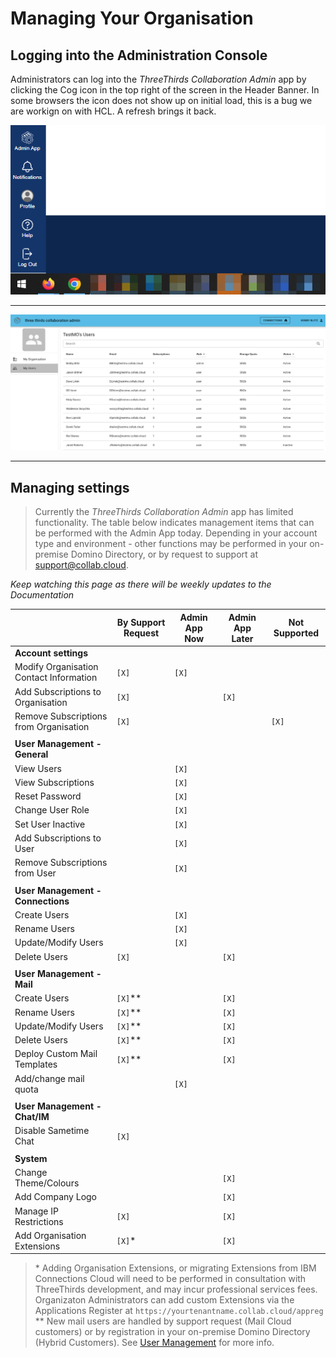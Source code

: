 # Managing Your Organisation

## Logging into the Administration Console

Administrators can log into the _ThreeThirds Collaboration Admin_ app by clicking the Cog icon in the top right of the screen in the Header Banner.
In some browsers the icon does not show up on initial load, this is a bug we are workign on with HCL. A refresh brings it back.

![Admin Link](/assets/images/screen-shots/admin/admin-cog.png)

---

![Admin App](/assets/images/screen-shots/admin/admin-app-1.png)

---

## Managing settings

> Currently the _ThreeThirds Collaboration Admin_ app has limited functionality. The table below indicates management items that can be performed with the Admin App today.
> Depending in your account type and environment - other functions may be performed in your on-premise Domino Directory, or by request to support at [support@collab.cloud](mailto:support@collab.cloud).

_Keep watching this page as there will be weekly updates to the Documentation_

|                                         | By Support Request | Admin App Now | Admin App Later | Not Supported |
| --------------------------------------- | ------------------ | ------------- | --------------- | ------------- |
| **Account settings**       |                    |               |                 |               |
| Modify Organisation Contact Information | `[X]`              | `[X]`         |                 |               |
| Add Subscriptions to Organisation       | `[X]`              |               | `[X]`           |               |
| Remove Subscriptions from Organisation  | `[X]`              |               |                 | `[X]`         |
|                                         |                    |               |                 |               |
| **User Management - General** |                    |               |                 |               |
| View Users                              |                    | `[X]`         |                 |               |
| View Subscriptions                      |                    | `[X]`         |                 |               |
| Reset Password                          |                    | `[X]`         |                 |               |
| Change User Role                        |                    | `[X]`         |                 |               |
| Set User Inactive                       |                    | `[X]`         |                 |               |
| Add Subscriptions to User               |                    | `[X]`         |                 |               |
| Remove Subscriptions from User          |                    | `[X]`         |                 |               |
|                                         |                    |               |                 |               |
| **User Management - Connections** |                    |               |                 |               |
| Create Users                            |                    | `[X]`         |                 |               |
| Rename Users                            |                    | `[X]`         |                 |               |
| Update/Modify Users                     |                    | `[X]`         |                 |               |
| Delete Users                            | `[X]`              |               | `[X]`           |               |
|                                         |                    |               |                 |               |
| **User Management - Mail** |                    |               |                 |               |
| Create Users                            | `[X]`\**           |               | `[X]`           |               |
| Rename Users                            | `[X]`\**           |               | `[X]`           |               |
| Update/Modify Users                     | `[X]`\**           |               | `[X]`           |               |
| Delete Users                            | `[X]`\**           |               | `[X]`           |               |
| Deploy Custom Mail Templates            | `[X]`\**           |               | `[X]`           |               |
| Add/change mail quota                   |                    | `[X]`         |                 |               |
|                                         |                    |               |                 |               |
| **User Management - Chat/IM** |                    |               |                 |               |
| Disable Sametime Chat                   | `[X]`              |               |                 |               |
|                                         |                    |               |                 |               |
| **System**                 |                    |               |                 |               |
| Change Theme/Colours                    |                    |               | `[X]`           |               |
| Add Company Logo                        |                    |               | `[X]`           |               |
| Manage IP Restrictions                  | `[X]`              |               | `[X]`           |               |
| Add Organisation Extensions             | `[X]`\*            |               | `[X]`           |               |

> \* Adding Organisation Extensions, or migrating Extensions from IBM Connections Cloud will need to be performed in consultation with ThreeThirds development, and may incur professional services fees.  
> Organizaton Administrators can add custom Extensions via the Applications Register at `https://yourtenantname.collab.cloud/appreg`  
> \** New mail users are handled by support request (Mail Cloud customers) or by registration in your on-premise Domino Directory (Hybrid Customers). See [User Management](https://docs.collab.cloud/admin/manage-users/) for more info.
